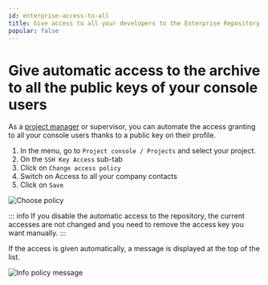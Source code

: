 ```yaml
---
id: enterprise-access-to-all
title: Give access to all your developers to the Enterprise Repository
popular: false
---
```


# Give automatic access to the archive to all the public keys of your console users

As a [project manager](manage-project-managers.html) or supervisor, you can automate the access granting to all your console users thanks to a public key on their profile.

1. In the menu, go to `Project console / Projects` and select your project.
2. On the `SSH Key Access` sub-tab
3. Click on `Change access policy` 
4. Switch on Access to all your company contacts
5. Click on `Save`

![Choose policy](../img/repository_access_policy.jpg)

::: info
If you disable the automatic access to the repository, the current accesses are not changed and you need to remove the access key you want manually.
:::

If the access is given automatically, a message is displayed at the top of the list.

![Info policy message](../img/policy_repository_displayed.jpg)
